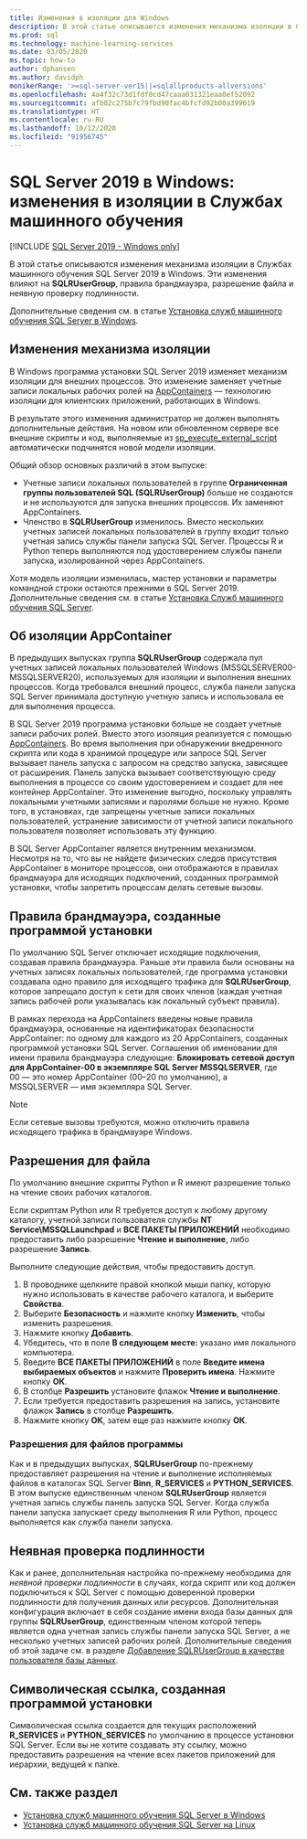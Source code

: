 ```yaml
---
title: Изменения в изоляции для Windows
description: В этой статье описываются изменения механизма изоляции в Службах машинного обучения SQL Server 2019 в Windows. Эти изменения влияют на SQLRUserGroup, правила брандмауэра, разрешение файла и неявную проверку подлинности.
ms.prod: sql
ms.technology: machine-learning-services
ms.date: 03/05/2020
ms.topic: how-to
author: dphansen
ms.author: davidph
monikerRange: '>=sql-server-ver15||=sqlallproducts-allversions'
ms.openlocfilehash: 4a4f32c73d1fdf0cd47caaa031321eaa0ef52092
ms.sourcegitcommit: afb02c275b7c79fbd90fac4bfcfd92b00a399019
ms.translationtype: HT
ms.contentlocale: ru-RU
ms.lasthandoff: 10/12/2020
ms.locfileid: "91956745"
---
```

# <a name="sql-server-2019-on-windows-isolation-changes-for-machine-learning-services"></a>SQL Server 2019 в Windows: изменения в изоляции в Службах машинного обучения
[!INCLUDE [SQL Server 2019 - Windows only](../../includes/applies-to-version/sqlserver2019-windows-only.md)]

В этой статье описываются изменения механизма изоляции в Службах машинного обучения SQL Server 2019 в Windows. Эти изменения влияют на **SQLRUserGroup**, правила брандмауэра, разрешение файла и неявную проверку подлинности.

Дополнительные сведения см. в статье [Установка служб машинного обучения SQL Server в Windows](sql-machine-learning-services-windows-install.md).

## <a name="changes-to-isolation-mechanism"></a>Изменения механизма изоляции

В Windows программа установки SQL Server 2019 изменяет механизм изоляции для внешних процессов. Это изменение заменяет учетные записи локальных рабочих ролей на [AppContainers](/windows/desktop/secauthz/appcontainer-isolation) — технологию изоляции для клиентских приложений, работающих в Windows. 

В результате этого изменения администратор не должен выполнять дополнительные действия. На новом или обновленном сервере все внешние скрипты и код, выполняемые из [sp_execute_external_script](../../relational-databases/system-stored-procedures/sp-execute-external-script-transact-sql.md) автоматически подчинятся новой модели изоляции. 

Общий обзор основных различий в этом выпуске:

+ Учетные записи локальных пользователей в группе **Ограниченная группы пользователей SQL (SQLRUserGroup)** больше не создаются и не используются для запуска внешних процессов. Их заменяют AppContainers.
+ Членство в **SQLRUserGroup** изменилось. Вместо нескольких учетных записей локальных пользователей в группу входит только учетная запись службы панели запуска SQL Server. Процессы R и Python теперь выполняются под удостоверением службы панели запуска, изолированной через AppContainers.

Хотя модель изоляции изменилась, мастер установки и параметры командной строки остаются прежними в SQL Server 2019. Дополнительные сведения см. в статье [Установка Служб машинного обучения SQL Server](sql-machine-learning-services-windows-install.md).

## <a name="about-appcontainer-isolation"></a>Об изоляции AppContainer

В предыдущих выпусках группа **SQLRUserGroup** содержала пул учетных записей локальных пользователей Windows (MSSQLSERVER00-MSSQLSERVER20), используемых для изоляции и выполнения внешних процессов. Когда требовался внешний процесс, служба панели запуска SQL Server принимала доступную учетную запись и использовала ее для выполнения процесса. 

В SQL Server 2019 программа установки больше не создает учетные записи рабочих ролей. Вместо этого изоляция реализуется с помощью [AppContainers](/windows/desktop/secauthz/appcontainer-isolation). Во время выполнения при обнаружении внедренного скрипта или кода в хранимой процедуре или запросе SQL Server вызывает панель запуска с запросом на средство запуска, зависящее от расширения. Панель запуска вызывает соответствующую среду выполнения в процессе со своим удостоверением и создает для нее контейнер AppContainer. Это изменение выгодно, поскольку управлять локальными учетными записями и паролями больше не нужно. Кроме того, в установках, где запрещены учетные записи локальных пользователей, устранение зависимости от учетной записи локального пользователя позволяет использовать эту функцию.

В SQL Server AppContainer является внутренним механизмом. Несмотря на то, что вы не найдете физических следов присутствия AppContainer в мониторе процессов, они отображаются в правилах брандмауэра для исходящих подключений, созданных программой установки, чтобы запретить процессам делать сетевые вызовы.

## <a name="firewall-rules-created-by-setup"></a>Правила брандмауэра, созданные программой установки

По умолчанию SQL Server отключает исходящие подключения, создавая правила брандмауэра. Раньше эти правила были основаны на учетных записях локальных пользователей, где программа установки создавала одно правило для исходящего трафика для **SQLRUserGroup**, которое запрещало доступ к сети для своих членов (каждая учетная запись рабочей роли указывалась как локальный субъект правила). 

В рамках перехода на AppContainers введены новые правила брандмауэра, основанные на идентификаторах безопасности AppContainer: по одному для каждого из 20 AppContainers, созданных программой установки SQL Server. Соглашения об именовании для имени правила брандмауэра следующие: **Блокировать сетевой доступ для AppContainer-00 в экземпляре SQL Server MSSQLSERVER**, где 00 — это номер AppContainer (00–20 по умолчанию), а MSSQLSERVER — имя экземпляра SQL Server. 

> [!Note]
> Если сетевые вызовы требуются, можно отключить правила исходящего трафика в брандмауэре Windows.

<a name="file-permissions"></a>

## <a name="file-permissions"></a>Разрешения для файла

По умолчанию внешние скрипты Python и R имеют разрешение только на чтение своих рабочих каталогов. 

Если скриптам Python или R требуется доступ к любому другому каталогу, учетной записи пользователя службы **NT Service\MSSQLLaunchpad** и **ВСЕ ПАКЕТЫ ПРИЛОЖЕНИЙ** необходимо предоставить либо разрешение **Чтение и выполнение**, либо разрешение **Запись**.

Выполните следующие действия, чтобы предоставить доступ.

1. В проводнике щелкните правой кнопкой мыши папку, которую нужно использовать в качестве рабочего каталога, и выберите **Свойства**.
1. Выберите **Безопасность** и нажмите кнопку **Изменить**, чтобы изменить разрешения.
1. Нажмите кнопку **Добавить**.
1. Убедитесь, что в поле **В следующем месте:** указано имя локального компьютера.
1. Введите **ВСЕ ПАКЕТЫ ПРИЛОЖЕНИЙ** в поле **Введите имена выбираемых объектов** и нажмите **Проверить имена**. Нажмите кнопку **ОК**.
1. В столбце **Разрешить** установите флажок **Чтение и выполнение**.
1. Если требуется предоставить разрешения на запись, установите флажок **Запись** в столбце **Разрешить**.
1. Нажмите кнопку **ОК**, затем еще раз нажмите кнопку **ОК**.

### <a name="program-file-permissions"></a>Разрешения для файлов программы

Как и в предыдущих выпусках, **SQLRUserGroup** по-прежнему предоставляет разрешения на чтение и выполнение исполняемых файлов в каталогах SQL Server **Binn**, **R_SERVICES** и **PYTHON_SERVICES**. В этом выпуске единственным членом **SQLRUserGroup** является учетная запись службы панель запуска SQL Server.  Когда служба панели запуска запускает среду выполнения R или Python, процесс выполняется как служба панели запуска.

## <a name="implied-authentication"></a>Неявная проверка подлинности

Как и ранее, дополнительная настройка по-прежнему необходима для *неявной проверки подлинности* в случаях, когда скрипт или код должен подключиться к SQL Server с помощью доверенной проверки подлинности для получения данных или ресурсов. Дополнительная конфигурация включает в себя создание имени входа базы данных для группы **SQLRUserGroup**, единственным членом которой теперь является одна учетная запись службы панели запуска SQL Server, а не несколько учетных записей рабочих ролей. Дополнительные сведения об этой задаче см. в разделе [Добавление SQLRUserGroup в качестве пользователя базы данных](../security/create-a-login-for-sqlrusergroup.md).


## <a name="symbolic-link-created-by-setup"></a>Символическая ссылка, созданная программой установки

Символическая ссылка создается для текущих расположений **R_SERVICES** и **PYTHON_SERVICES** по умолчанию в процессе установки SQL Server. Если вы не хотите создавать эту ссылку, можно предоставить разрешения на чтение всех пакетов приложений для иерархии, ведущей к папке.


## <a name="see-also"></a>См. также раздел

+ [Установка служб машинного обучения SQL Server в Windows](sql-machine-learning-services-windows-install.md)
+ [Установка служб машинного обучения SQL Server на Linux](../../linux/sql-server-linux-setup-machine-learning.md)